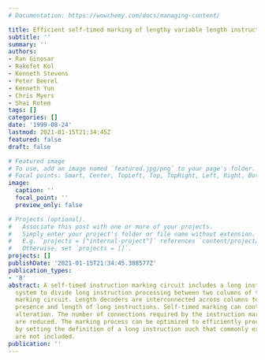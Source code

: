 ```yaml
---
# Documentation: https://wowchemy.com/docs/managing-content/

title: Efficient self-timed marking of lengthy variable length instructions
subtitle: ''
summary: ''
authors:
- Ran Ginosar
- Rakefet Kol
- Kenneth Stevens
- Peter Beerel
- Kenneth Yun
- Chris Myers
- Shai Rotem
tags: []
categories: []
date: '1999-08-24'
lastmod: 2021-01-15T21:34:45Z
featured: false
draft: false

# Featured image
# To use, add an image named `featured.jpg/png` to your page's folder.
# Focal points: Smart, Center, TopLeft, Top, TopRight, Left, Right, BottomLeft, Bottom, BottomRight.
image:
  caption: ''
  focal_point: ''
  preview_only: false

# Projects (optional).
#   Associate this post with one or more of your projects.
#   Simply enter your project's folder or file name without extension.
#   E.g. `projects = ["internal-project"]` references `content/project/deep-learning/index.md`.
#   Otherwise, set `projects = []`.
projects: []
publishDate: '2021-01-15T21:34:45.388577Z'
publication_types:
- '8'
abstract: A self-timed instruction marking circuit includes a long instruction processing
  system to divide long instruction processing between two columns of the instruction
  marking circuit. Length decoders are interconnected across columns to signal the
  presence and length of long instructions. Self-timed marking can continue without
  alteration. The number of connections required by the instruction marking circuit
  are reduced. The marking process can be optimized to efficiently process all instructions
  by setting the definition of a long instruction such that commonly executed instructions
  are not included.
publication: ''
---
```

